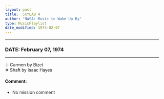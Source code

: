 ```yaml
---
layout: post
title:  SKYLAB 4
author: "NASA: Music to Wake Up By"
type: MusicPlaylist
date_modified: 1974-02-07
---
```


----
### DATE: February 07, 1974
----
⊹ Carmen by Bizet  &nbsp;<br />✵ Shaft by Isaac Hayes

#### Comment:
* No mission comment
